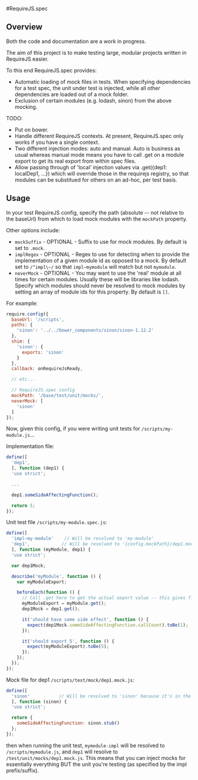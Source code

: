 #RequireJS.spec

## Overview

Both the code and documentation are a work in progress. 

The aim of this project is to make testing large, modular projects written in RequireJS easier. 

To this end RequireJS.spec provides:
* Automatic loading of mock files in tests. When specifying dependencies for a test spec, the unit under test is injected, while all other dependencies are loaded out of a mock folder.
* Exclusion of certain modules (e.g. lodash, sinon) from the above mocking.

TODO:
* Put on bower.
* Handle different RequireJS contexts. At present, RequireJS.spec only works if you have a single context.
* Two different injection modes: auto and manual. Auto is business as usual whereas manual mode means you have to call .get on a module export to get its real export from within spec files.
* Allow passing through of 'local' injection values via .get({dep1: localDep1, ...}) which will override those in the requirejs registry, so that modules can be substitued for others on an ad-hoc, per test basis.


## Usage

In your test RequireJS config, specify the path (absolute -- not relative to the baseUrl) from which to load mock modules with the `mockPath` property.

Other options include:
* `mockSuffix` - OPTIONAL - Suffix to use for mock modules. By default is set to `.mock`.
* `implRegex` - OPTIONAL - Regex to use for detecting when to provide the implementation of a given module id as opposed to a mock. By default set to `/^impl\~/` so that `impl~mymodule` will match but not `mymodule`.
* `neverMock` - OPTIONAL - You may want to use the 'real' module at all times for certain modules. Usually these will be libraries like lodash. Specify which modules should never be resolved to mock modules by setting an array of module ids for this property. By default is `[]`.

For example:

```javascript
require.config({
  baseUrl: '/scripts',
  paths: {
    'sinon': '../../bower_components/sinon/sinon-1.12.2'
  },
  shim: {
    'sinon': {
      exports: 'sinon'
    }
  },
  callback: onRequireJsReady,

  // etc...

  // RequireJS.spec config
  mockPath: '/base/test/unit/mocks/',
  neverMock: [
    'sinon'
  ]
});

```

Now, given this config, if you were writing unit tests for `/scripts/my-module.js`...

Implementation file:

```javascript
define([
  'dep1',
  ], function (dep1) {
  'use strict';

  ...

  dep1.someSideAffectingFunction();

  return 5;
});
````

Unit test file `/scripts/my-module.spec.js`:

```javascript
define([
  'impl~my-module'    // Will be resolved to 'my-module' 
  'dep1',            // Will be resolved to '{config.mockPath}/dep1.mock'
  ], function (myModule, dep1) {
  'use strict';

  var dep1Mock;

  describe('myModule', function () {
    var myModuleExport;

    beforeEach(function () {
      // Call .get here to get the actual export value -- this gives flexibility and enables reloading of mocks before every test
      myModuleExport = myModule.get();
      dep1Mock = dep1.get();

      it('should have some side effect', function () {
        expect(dep1Mock.someSideAffectingFunction.callCount).toBe(1);
      });

      it('should export 5', function () {
        expect(myModuleExport).toBe(5);
      });
    });
  });
});
````

Mock file for dep1 `/scripts/test/mock/dep1.mock.js`:

```javascript
define([
  'sinon'           // Will be resolved to 'sinon' because it's in the config neverMock array 
  ], function (sinon) {
  'use strict';

  return {
    someSideAffectingFunction: sinon.stub()
  };
});
````

then when running the unit test, `mymodule-impl` will be resolved to `/scripts/mymodule.js`, and `dep1` will resolve to `/test/unit/mocks/dep1.mock.js`. This means that you can inject mocks for essentially everything BUT the unit you're testing (as specified by the impl prefix/suffix).
